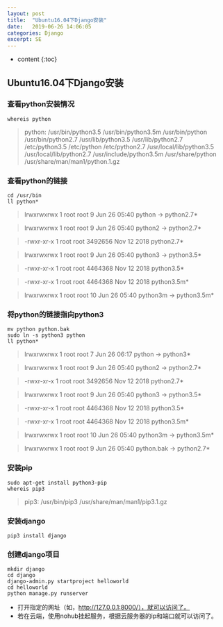```yaml
---
layout: post
title:  "Ubuntu16.04下Django安装"
date:   2019-06-26 14:06:05
categories: Django
excerpt: SE
---
```


* content
{:toc}

## Ubuntu16.04下Django安装

### 查看python安装情况
```shell
whereis python
```

> python: /usr/bin/python3.5 /usr/bin/python3.5m /usr/bin/python /usr/bin/python2.7 /usr/lib/python3.5 /usr/lib/python2.7 /etc/python3.5 /etc/python /etc/python2.7 /usr/local/lib/python3.5 /usr/local/lib/python2.7 /usr/include/python3.5m /usr/share/python /usr/share/man/man1/python.1.gz

### 查看python的链接
```shell
cd /usr/bin
ll python*
```

> lrwxrwxrwx 1 root root       9 Jun 26 05:40 python -> python2.7*

> lrwxrwxrwx 1 root root       9 Jun 26 05:40 python2 -> python2.7*

> -rwxr-xr-x 1 root root 3492656 Nov 12  2018 python2.7*

> lrwxrwxrwx 1 root root       9 Jun 26 05:40 python3 -> python3.5*

> -rwxr-xr-x 1 root root 4464368 Nov 12  2018 python3.5*

> -rwxr-xr-x 1 root root 4464368 Nov 12  2018 python3.5m*

> lrwxrwxrwx 1 root root      10 Jun 26 05:40 python3m -> python3.5m*

### 将python的链接指向python3
```shell
mv python python.bak
sudo ln -s python3 python
ll python*
```

> lrwxrwxrwx 1 root root       7 Jun 26 06:17 python -> python3*

> lrwxrwxrwx 1 root root       9 Jun 26 05:40 python2 -> python2.7*

> -rwxr-xr-x 1 root root 3492656 Nov 12  2018 python2.7*

> lrwxrwxrwx 1 root root       9 Jun 26 05:40 python3 -> python3.5*

> -rwxr-xr-x 1 root root 4464368 Nov 12  2018 python3.5*

> -rwxr-xr-x 1 root root 4464368 Nov 12  2018 python3.5m*

> lrwxrwxrwx 1 root root      10 Jun 26 05:40 python3m -> python3.5m*

> lrwxrwxrwx 1 root root       9 Jun 26 05:40 python.bak -> python2.7*

### 安装pip
```shell
sudo apt-get install python3-pip
whereis pip3
```

> pip3: /usr/bin/pip3 /usr/share/man/man1/pip3.1.gz

### 安装django
```shell
pip3 install django
```

### 创建django项目
```shell
mkdir django
cd django
django-admin.py startproject helloworld
cd helloworld
python manage.py runserver
```

* 打开指定的网址（如，http://127.0.0.1:8000/），就可以访问了。
* 若在云端，使用nohub挂起服务，根据云服务器的ip和端口就可以访问了。
